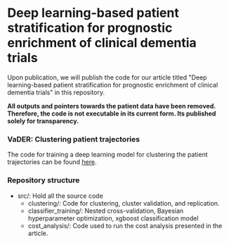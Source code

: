 # Deep learning-based patient stratification for prognostic enrichment of clinical dementia trials


Upon publication, we will publish the code for our article titled "Deep learning-based patient stratification for prognostic enrichment of clinical dementia trials" in this repository.

**All outputs and pointers towards the patient data have been removed. Therefore, the code is not executable in its current form. Its published solely for transparency.**

### VaDER: Clustering patient trajectories
The code for training a deep learning model for clustering the patient trajectories can be found [here](https://github.com/yalchik/VaDER).

### Repository structure

- src/: Hold all the source code
  - clustering/: Code for clustering, cluster validation, and replication.
  - classifier_training/: Nested cross-validation, Bayesian hyperparameter optimization, xgboost classification model
  - cost_analysis/: Code used to run the cost analysis presented in the article.
